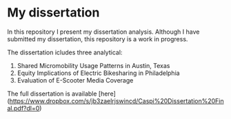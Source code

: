 # My dissertation

In this repository I present my dissertation analysis.
Although I have submitted my dissertation, this repository is a work in progress.

The dissertation icludes three analytical:
1. Shared Micromobility Usage Patterns in Austin, Texas
2. Equity Implications of Electric Bikesharing in Philadelphia
3. Evaluation of E-Scooter Media Coverage

The full dissertation is available [here] (https://www.dropbox.com/s/jb3zaelrjswincd/Caspi%20Dissertation%20Final.pdf?dl=0)
